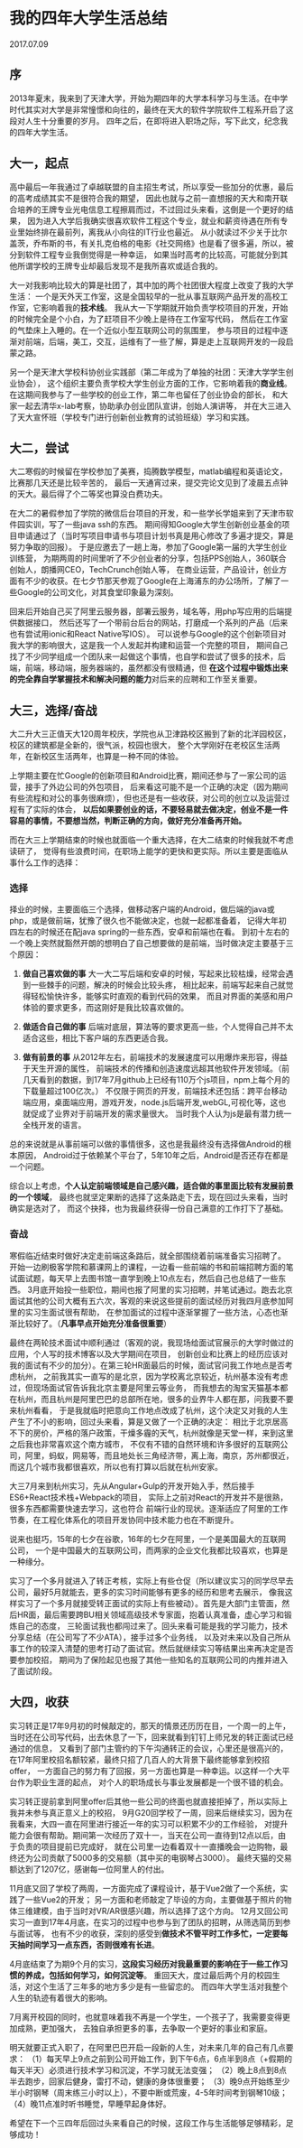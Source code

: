 # 我的四年大学生活总结

2017.07.09

## 序
2013年夏末，我来到了天津大学，开始为期四年的大学本科学习与生活。在中学时代其实对大学是非常憧憬和向往的，最终在天大的软件学院软件工程系开启了这段对人生十分重要的岁月。
四年之后，在即将进入职场之际，写下此文，纪念我的四年大学生活。

## 大一，起点
高中最后一年我通过了卓越联盟的自主招生考试，所以享受一些加分的优惠，最后的高考成绩其实不是很符合我的期望，
因此也就与之前一直想报的天大和南开联合培养的王牌专业光电信息工程擦肩而过，不过回过头来看，这倒是一个更好的结果，
因为进入大学后我确实很喜欢软件工程这个专业，就业和薪资待遇在所有专业里始终排在最前列，离我从小向往的IT行业也最近。
从小就读过不少关于比尔盖茨，乔布斯的书，有关扎克伯格的电影《社交网络》也是看了很多遍，所以，被分到软件工程专业我倒觉得是一种幸运，
如果当时高考的比较高，可能就分到其他所谓学校的王牌专业却最后发现不是我所喜欢或适合我的。

大一对我影响比较大的算是社团了，其中加的两个社团很大程度上改变了我的大学生活：
一个是天外天工作室，这是全国较早的一批从事互联网产品开发的高校工作室，它影响着我的**技术线**。
我从大一下学期就开始负责学校项目的开发，开始的时候完全是个小白，为了赶项目不少晚上是待在工作室写代码，
然后在工作室的气垫床上入睡的。在一个近似小型互联网公司的氛围里，
参与项目的过程中逐渐对前端，后端，美工，交互，运维有了一些了解，算是走上互联网开发的一段启蒙之路。

另一个是天津大学校科协创业实践部（第二年成为了单独的社团：天津大学学生创业协会），
这个组织主要负责学校大学生创业方面的工作，它影响着我的**商业线**。
在这期间我参与了一些学校的创业工作，第二年也留任了创业协会的部长，
和大家一起去清华x-lab考察，协助承办创业团队宣讲，创始人演讲等，
并在大三进入了天大宣怀班（学校专门进行创新创业教育的试验班级）学习和实践。

## 大二，尝试

大二寒假的时候留在学校参加了美赛，捣腾数学模型，matlab编程和英语论文，比赛那几天还是比较辛苦的，
最后一天通宵过来，提交完论文见到了凌晨五点钟的天大。最后得了个二等奖也算没白费功夫。

在大二的暑假参加了学院的微信后台项目的开发，和一些学长学姐来到了天津市软件园实训，写了一些java ssh的东西。
期间得知Google大学生创新创业基金的项目申请通过了（当时写项目申请书与项目计划书真是用心修改了多遍才提交，算是努力争取的回报）。
于是应邀去了一趟上海，参加了Google第一届的大学生创业训练营，
为期两周的时间里听了不少创业者的分享，包括PPS创始人，360联合创始人，朗播网CEO，TechCrunch创始人等，
在商业运营，产品设计，创业方面有不少的收获。在七夕节那天参观了Google在上海浦东的办公场所，了解了一些Google的公司文化，对其食堂印象最为深刻。

回来后开始自己买了阿里云服务器，部署云服务，域名等，用php写应用的后端提供数据接口，
然后还写了一个带前台后台的网站，打磨成一个系列的产品（后来也有尝试用ionic和React Native写IOS）。
可以说参与Google的这个创新项目对我大学的影响很大，这是我一个人发起并构建和运营一个完整的项目，
期间自己找了不少同学组成一个团队来一起做这个事情，也自学和尝试了很多的技术，后端，前端，移动端，服务器端的，虽然都没有很精通，但
**在这个过程中锻炼出来的完全靠自学掌握技术和解决问题的能力**对后来的应聘和工作至关重要。

## 大三，选择/奋战

大二升大三正值天大120周年校庆，学院也从卫津路校区搬到了新的北洋园校区，校区的建筑都是全新的，很气派，校园也很大，
整个大学刚好在老校区生活两年，在新校区生活两年，也算是一种不同的体验。

上学期主要在忙Google的创新项目和Android比赛，期间还参与了一家公司的运营，接手了外边公司的外包项目，
后来看这可能不是一个正确的决定（因为期间有些流程和对公的事务很麻烦），但也还是有一些收获，对公司的创立以及运营过程有了实际的体会，
**以后如果要创业的话，不要轻易就去做决定，创业不是一件容易的事情，不要想当然，判断正确的方向，做好充分准备再开始。**

而在大三上学期结束的时候也就面临一个重大选择，在大二结束的时候我就不考虑读研了，
觉得有些浪费时间，在职场上能学的更快和更实际。所以主要是面临从事什么工作的选择：

### 选择
择业的时候，主要面临三个选择，做移动客户端的Android，做后端的java或php，或是做前端，犹豫了很久也不能做决定，也就一起都准备着，
记得大年初四左右的时候还在配java spring的一些东西，安卓和前端也在看。
到初十左右的一个晚上突然就豁然开朗的想明白了自己想要做的是前端，当时做决定主要基于三个原因：
1. **做自己喜欢做的事**
大一大二写后端和安卓的时候，写起来比较枯燥，经常会遇到一些棘手的问题，解决的时候会比较头疼，
相比起来，前端写起来自己就觉得轻松愉快许多，能够实时直观的看到代码的效果，
而且对界面的美感和用户体验的要求更多，而这刚好是我比较喜欢做的。

2. **做适合自己做的事**
后端对底层，算法等的要求更高一些，个人觉得自己并不太适合这些，相比下客户端的东西更适合我。

3. **做有前景的事**
从2012年左右，前端技术的发展速度可以用爆炸来形容，得益于天生开源的属性，
前端技术的传播和创造速度远超其他软件开发领域。（前几天看到的数据，到17年7月github上已经有110万个js项目，npm上每个月的下载量超过100亿次。）
不仅限于网页的开发，前端技术还包括：跨平台移动端应用，桌面端应用，游戏开发，node.js后端开发,webGL,可视化等，这也就促成了业界对于前端开发的需求量很大。
当时我个人认为js是最有潜力统一全栈开发的语言。

总的来说就是从事前端可以做的事情很多，这也是我最终没有选择做Android的根本原因，
Android过于依赖某个平台了，5年10年之后，Android是否还存在都是一个问题。

综合以上考虑，**个人认定前端领域是自己感兴趣，适合做的事里面比较有发展前景的一个领域**，
最终也就坚定果断的选择了这条路走下去，现在回过头来看，当时确实是选对了，
而这个抉择，也为我最终获得一份自己满意的工作打下了基础。

### 奋战

寒假临近结束时做好决定走前端这条路后，就全部围绕着前端准备实习招聘了。
开始一边刷极客学院和慕课网上的课程，一边看一些前端的书和前端招聘方面的笔试面试题，每天早上去图书馆一直学到晚上10点左右，然后自己也总结了一些东西。
3月底开始投一些职位，期间也报了阿里的实习招聘，并笔试通过。跑去北京面试其他的公司大概有五六次，客观的来说这些提前的面试经历对我四月底参加阿里的实习生面试很有帮助，
在参加面试的过程中逐渐掌握了一些方法，心态也渐渐比较好了。（**凡事早点开始充分准备很重要**）

最终在两轮技术面试中顺利通过（客观的说，我现场给面试官展示的大学时做过的应用，个人写的技术博客以及大学期间在项目，
创新创业和比赛上的经历应该对我的面试有不少的加分）。在第三轮HR面最后的时候，面试官问我工作地点是否考虑杭州，
之前我其实一直写的是北京，因为学校离北京较近，杭州基本没有考虑过，但现场面试官告诉我北京主要是阿里云等业务，
而我想去的淘宝天猫基本都在杭州，而且杭州是阿里巴巴的总部所在地，很多的业界牛人都在那，问我要不要来杭州看看，
于是我就临时把意向工作地点改成了杭州，这个决定又对我的人生产生了不小的影响，回过头来看，算是又做了一个正确的决定：
相比于北京居高不下的房价，严格的落户政策，干燥多霾的天气，杭州就像是天堂一样，来到这里之后我也非常喜欢这个南方城市，
不仅有不错的自然环境和许多很好的互联网公司，阿里，蚂蚁，网易等，而且地处长三角经济带，离上海，南京，苏州都很近，
而这几个城市我都很喜欢，所以也有打算以后就在杭州安家。

大三7月来到杭州实习，先从Angular+Gulp的开发开始入手，然后接手ES6+React技术栈+Webpack的项目，
实际上之前对React的开发并不是很熟，很多东西都需要快速去学习，这也符合
前端行业的现状。逐渐适应了阿里的工作节奏，在工程化体系化的项目开发协同中技术能力也在不断提升。

说来也挺巧，15年的七夕在谷歌，16年的七夕在阿里，一个是美国最大的互联网公司，
一个是中国最大的互联网公司，而两家的企业文化我都比较喜欢，也算是一种缘分。

实习了一个多月就进入了转正考核，实际上有些仓促（所以建议实习的同学尽早去公司，最好5月就能去，更多的实习时间能够有更多的经历和思考去展示，
像我这样实习了一个多月就接受转正面试的实际上有些被动）。首先是大部门主管面，然后HR面，最后需要跨BU相关领域高级技术专家面，抱着认真准备，虚心学习和锻炼自己的态度，
三轮面试我也都闯过来了。回头来看可能是我的学习能力，技术分享总结（在公司写了不少ATA），接手过多个业务线，
以及对未来以及自己所从事工作的较深入清楚的思考打动了面试官。然后就继续实习等结果出来再决定是否要参加校招，
期间为了保险起见也报了其他一些知名的互联网公司的内推并进入了面试阶段。

## 大四，收获

实习转正是17年9月初的时候敲定的，那天的情景还历历在目，一个周一的上午，
当时还在公司写代码，出去休息了一下，回来就看到钉钉上师兄发的转正面试已经通过的信息，
又看到了部门主管约的下午沟通转正的会议，心里还是很高兴的，
在17年阿里校招名额较紧，最终只招了几百人的大背景下最终能够拿到校招offer，
一方面自己的努力有了回报，另一方面也算是一种幸运。以这样一个大平台作为职业生涯的起点，
对个人的职场成长与事业发展都是一个很不错的机会。

实习转正提前拿到阿里offer后其他一些公司的终面也就直接拒掉了，所以实际上我并未参与真正意义上的校招，
9月G20回学校了一周，回来后继续实习，因为在我看来，大四一直在阿里进行接近一年的实习可以积累不少的工作经验，
对提升能力会很有帮助。期间第一次经历了双十一，当天在公司一直待到12点以后，由于负责的项目提前已完成好，
就在公司里一边看着双十一直播晚会一边购物，最终还为公司贡献了5000多的交易额（其中买的电钢琴占3000）。
最终天猫的交易额达到了1207亿，感谢每一位阿里人的付出。

11月底又回了学校了两周，一方面完成了课程设计，基于Vue2做了一个系统，实践了一些Vue2的开发；
另一方面和老师敲定了毕设的方向，主要做基于照片的物体三维建模，由于当时对VR/AR很感兴趣，所以选择了这个方向。
12月又回公司实习一直到17年4月底，在实习的过程中也参与到了团队的招聘，从筛选简历到参与面试等，
也有不少的收获，深刻的感受到**做技术不管平时工作多忙，一定要每天抽时间学习一点东西，否则很难有长进**。

4月底结束了为期9个月的实习，**这段实习经历对我最重要的影响在于一些工作习惯的养成，包括如何学习，如何沉淀等**。
重回天大，度过最后两个月的校园生活，对这个生活了三年多的地方多少是有一些留恋的。
而四年大学生活对我整个人生的轨迹有着很大的影响。

7月离开校园的同时，也就意味着我不再是一个学生，一个孩子了，我需要变得更加成熟，更加强大，
去独自承担更多的事，去争取一个更好的事业和家庭。

明天就要正式入职了，在阿里巴巴开启一段新的人生，对未来几年的自己有几点要求：
（1）每天早上9点之前到公司开始工作，到下午6点，6点半到8点（+假期的每天半天）必须进行技术学习和沉淀，不学习就无法变强；
（2）晚上8点到8点半去跑步，回家后健身，雷打不动，健康的身体很重要；
（3）晚9点开始练至少半小时钢琴（周末练三小时以上），不要中断或荒废，4-5年时间考到钢琴10级；
（4）晚11点准时听书睡觉，早睡早起身体好。

希望在下一个三四年后回过头来看自己的时候，这段工作与生活能够足够精彩，足够成功！








